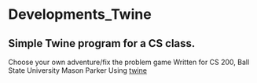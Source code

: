# Developments_Twine
## Simple Twine program for a CS class.

Choose your own adventure/fix the problem game
Written for CS 200, Ball State University
Mason Parker
Using [twine](https://twinery.org)
